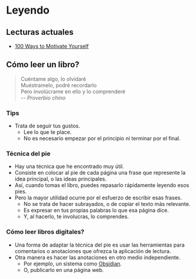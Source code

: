 # Leyendo

## Lecturas actuales

- [100 Ways to Motivate Yourself](100-ways-to-motivate-yourself.md)


## Cómo leer un libro?

> Cuéntame algo, lo olvidaré \
> Muéstramelo, podré recordarlo \
> Pero involúcrame en ello y lo comprenderé \
> _-- Proverbio chino_

### Tips

- Trata de seguir tus gustos.
  - Lee lo que te place.
  - No es necesario empezar por el principio ni terminar por el final.

### Técnica del pie

- Hay una técnica que he encontrado muy útil.
- Consiste en colocar al pie de cada página una frase que represente la idea principal, o las ideas principales.
- Así, cuando tomas el libro, puedes repasarlo rápidamente leyendo esos pies.
- Pero la mayor utilidad ocurre por el esfuerzo de escribir esas frases.
  - No se trata de hacer subrayados, o de copiar el texto más relevante.
  - Es expresar en tus propias palabras lo que esa página dice.
  - Y, al hacerlo, te involucras, lo comprendes.

### Cómo leer libros digitales?

- Una forma de adaptar la técnica del pie es usar las herramientas para comentarios o anotaciones que ofrezca la aplicación de lectura.
- Otra manera es hacer las anotaciones en otro medio independiente.
  - Por ejemplo, un sistema como [Obsidian](https://obsidian.md/).
  - O, publicarlo en una página web.

